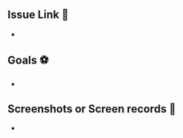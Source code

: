 ## Issue Link :link:
<!--https://edu-redmine.framgia.vn/issues/7373 -->
- 

## Goals :soccer:
<!-- List the high-level objectives of this pull request. -->
<!--Create base API and models from themealdb.com -->
- 

## Screenshots or Screen records :construction:
- 
